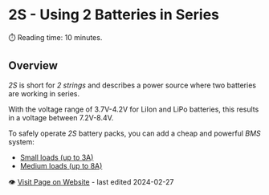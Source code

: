 # 2S - Using 2 Batteries in Series
:stopwatch: Reading time: 10 minutes.

## Overview

*2S* is short for *2 strings* and describes a power source where two batteries are working in series.

With the voltage range of 3.7V-4.2V for LiIon and LiPo batteries, this results in a voltage between 7.2V-8.4V.

To safely operate *2S* battery packs, you can add a cheap and powerful *BMS* system:

* [Small loads (up to 3A)](small)   
* [Medium loads (up to 8A)](medium)

:eye:&nbsp;[Visit Page on Website](https://powershell.one/doneland_test/components/power/bms/2s?268282020426240854) - last edited 2024-02-27
